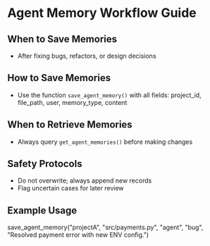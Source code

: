 # Agent Memory Workflow Guide

## When to Save Memories
- After fixing bugs, refactors, or design decisions

## How to Save Memories
- Use the function `save_agent_memory()` with all fields: project_id, file_path, user, memory_type, content

## When to Retrieve Memories
- Always query `get_agent_memories()` before making changes

## Safety Protocols
- Do not overwrite; always append new records
- Flag uncertain cases for later review

## Example Usage
save_agent_memory("projectA", "src/payments.py", "agent", "bug", "Resolved payment error with new ENV config.")
